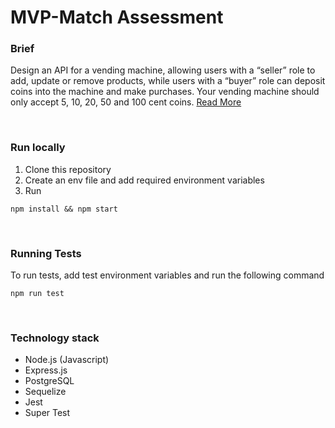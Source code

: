 # MVP-Match Assessment


### Brief

Design an API for a vending machine, allowing users with a “seller” role to add, update or remove products, while users with a “buyer” role can deposit coins into the machine and make purchases. Your vending machine should only accept 5, 10, 20, 50 and 100 cent coins. [Read More](https://mvpmatch.notion.site/Backend-1-9a5476e6cb7848ec9f620ce8a64c0d06)

&nbsp;
### Run locally

1. Clone this repository
1. Create an env file and add required environment variables
1. Run

```
npm install && npm start 
```

&nbsp;
### Running Tests

To run tests, add test environment variables and run the following command

```
npm run test
```

&nbsp;
### Technology stack
- Node.js (Javascript)
- Express.js
- PostgreSQL 
- Sequelize
- Jest 
- Super Test






